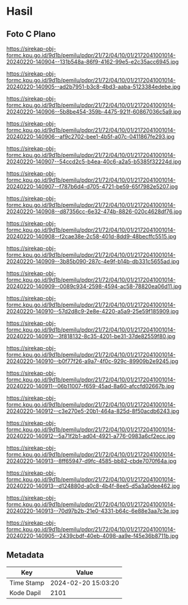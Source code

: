 # Hasil

## Foto C Plano

https://sirekap-obj-formc.kpu.go.id/9d1b/pemilu/pdpr/21/72/04/10/01/2172041001014-20240220-140904--131b548a-86f9-4162-99e5-e2c35acc6945.jpg

https://sirekap-obj-formc.kpu.go.id/9d1b/pemilu/pdpr/21/72/04/10/01/2172041001014-20240220-140905--ad2b7951-b3c8-4bd3-aaba-5123384edebe.jpg

https://sirekap-obj-formc.kpu.go.id/9d1b/pemilu/pdpr/21/72/04/10/01/2172041001014-20240220-140906--5b8be454-359b-4475-921f-60867036c5a9.jpg

https://sirekap-obj-formc.kpu.go.id/9d1b/pemilu/pdpr/21/72/04/10/01/2172041001014-20240220-140906--af9c2702-bee1-4b5f-a07c-0411867fe293.jpg

https://sirekap-obj-formc.kpu.go.id/9d1b/pemilu/pdpr/21/72/04/10/01/2172041001014-20240220-140907--54ccd2c5-b4ea-40c6-a2a5-b5385f32224d.jpg

https://sirekap-obj-formc.kpu.go.id/9d1b/pemilu/pdpr/21/72/04/10/01/2172041001014-20240220-140907--f787b6d4-d705-4721-be59-65f7982e5207.jpg

https://sirekap-obj-formc.kpu.go.id/9d1b/pemilu/pdpr/21/72/04/10/01/2172041001014-20240220-140908--d87356cc-6e32-474b-8826-020c4628df76.jpg

https://sirekap-obj-formc.kpu.go.id/9d1b/pemilu/pdpr/21/72/04/10/01/2172041001014-20240220-140908--f2cae38e-2c58-401d-8dd9-48becffc5515.jpg

https://sirekap-obj-formc.kpu.go.id/9d1b/pemilu/pdpr/21/72/04/10/01/2172041001014-20240220-140909--3b85b090-287c-4e9f-b14b-db331c5655ad.jpg

https://sirekap-obj-formc.kpu.go.id/9d1b/pemilu/pdpr/21/72/04/10/01/2172041001014-20240220-140909--0089c934-2598-4594-ac58-78820ea06d11.jpg

https://sirekap-obj-formc.kpu.go.id/9d1b/pemilu/pdpr/21/72/04/10/01/2172041001014-20240220-140910--57d2d8c9-2e8e-4220-a5a9-25e59f185909.jpg

https://sirekap-obj-formc.kpu.go.id/9d1b/pemilu/pdpr/21/72/04/10/01/2172041001014-20240220-140910--3f818132-8c35-4201-be31-37de82559f80.jpg

https://sirekap-obj-formc.kpu.go.id/9d1b/pemilu/pdpr/21/72/04/10/01/2172041001014-20240220-140910--b0f77f26-a9a7-4f0c-929c-89909b2e9245.jpg

https://sirekap-obj-formc.kpu.go.id/9d1b/pemilu/pdpr/21/72/04/10/01/2172041001014-20240220-140911--06b11007-f659-45ad-8a60-afccfd02667b.jpg

https://sirekap-obj-formc.kpu.go.id/9d1b/pemilu/pdpr/21/72/04/10/01/2172041001014-20240220-140912--c3e270e5-20b1-464a-825d-8f50acdb6243.jpg

https://sirekap-obj-formc.kpu.go.id/9d1b/pemilu/pdpr/21/72/04/10/01/2172041001014-20240220-140912--5a71f2b1-ad04-4921-a776-0983a6cf2ecc.jpg

https://sirekap-obj-formc.kpu.go.id/9d1b/pemilu/pdpr/21/72/04/10/01/2172041001014-20240220-140913--8ff65947-d9fc-4585-bb82-cbde7070f64a.jpg

https://sirekap-obj-formc.kpu.go.id/9d1b/pemilu/pdpr/21/72/04/10/01/2172041001014-20240220-140913--d124880d-a0c8-4b4f-8ee5-d5a3a0dee462.jpg

https://sirekap-obj-formc.kpu.go.id/9d1b/pemilu/pdpr/21/72/04/10/01/2172041001014-20240220-140913--70d97b2b-21e0-4331-b64c-6e88e3aa7c3e.jpg

https://sirekap-obj-formc.kpu.go.id/9d1b/pemilu/pdpr/21/72/04/10/01/2172041001014-20240220-140905--2439cbdf-40eb-4098-aa9e-f45e36b8711b.jpg


## Metadata

| Key        | Value               |
| ---------- | ------------------- |
| Time Stamp | 2024-02-20 15:03:20 |
| Kode Dapil | 2101                |



